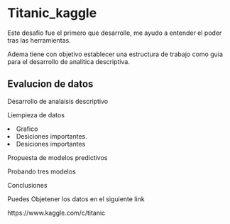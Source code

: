 # Titanic_kaggle

Este desafio fue el primero que desarrolle, me ayudo a entender el poder tras las herramientas.

Adema tiene con objetivo establecer una estructura de trabajo como guia para el desarrollo de analitica descriptiva.



<h2>Evalucion de datos</h2>
<p>Desarrollo de analaisis descriptivo</p>
<p>Liempieza de datos</p>
<li> Grafico
 <li>  Desiciones importantes.</li>
 <li>  Desiciones importantes</li> 
</li> 
<p></p>
<p>Propuesta de modelos predictivos</p>
<p>Probando tres modelos</p> 
<p> Conclusiones</p>
 
<p></p>
<p>Puedes Objetener los datos en el siguiente link</p>
<p>
https://www.kaggle.com/c/titanic
</p>
